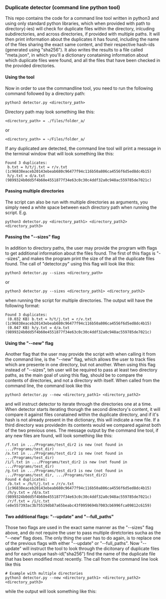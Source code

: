 ### Duplicate detector (command line python tool)
This repo contains the code for a command line tool written in python3 and using only standard python libraries, which when provided with path to directory(-ies) will check for duplicate files within the directory, inlcuding subdirectories, and across directories, if provided with multiple paths. It will then print information about the duplicates it has found,
including the name of the files sharing the exact same content, and their respective hash-ids (generated using "sha256"). It also writes the results to a file called "meta.json", in which you'll a dictionary conataining information about which duplicate files were found, and all the files that have been checked in the provided directories. 

#### Using the tool 
Now in order to use the commandline tool, you need to run the following command followed by a directory path: 
```
python3 detector.py <directory_path>
```

Directory path may look something like this: 
```
<directory_path> = ./files/folder_a/
```
or 
```
<directory_path> = ~/Files/folder_a/
```

If any duplicated are detected, the command line tool will print a message in the terminal window that will look something like this:

```
Found 3 duplicates:
 b.txt = h/t/j.txt = r/v.txt (1c96838eaceb20143ebeab680c96477f94c116b50a806ca4556f6d5ed8dc4b15)
 h/y.txt = d/a.txt (9899324b0dd5f4b60e4551877f34e63c0c30c4ddf32a0c948ac559785de7021c)
```
#### Passing multiple directories
The script can also be run with multiple directories as arguments, you simply need a white space between each directory path when running the script. E.g.
```
python3 detector.py <directory_path1> <directory_path2> <directory_path3>
```
#### Passing the "--sizes" flag
In addition to directory paths, the user may provide the program with flags to get additional information about the files found. The first of this flags is "--sizes", and makes the program print the size of the all the duplicate files found. The call of "detector.py" using this flag will look like this: 
```
python3 detector.py --sizes <directory_path>
```
or
```
python3 detector.py --sizes <directory_path1> <directory_path2>
```

when running the script for multiple directories. The output will have the following format: 
```
Found 3 duplicates:
 (0.032 KB) b.txt = h/t/j.txt = r/v.txt (1c96838eaceb20143ebeab680c96477f94c116b50a806ca4556f6d5ed8dc4b15)
 (0.047 KB) h/y.txt = d/a.txt (9899324b0dd5f4b60e4551877f34e63c0c30c4ddf32a0c948ac559785de7021c)
```
#### Using the "--new" flag 
Another flag that the user may provide the script with when calling it from the command line, is the "--new" flag, which allows the user to track files which are presente in one directory, but not another. When using this flag instead of "--sizes", teh user will be required to pass at least two directory paths, as the main goal of using this flag, should be to compare the contents of directories, and not a directory with itself. When called from the command line, the command look like this
```
python3 detector.py --new <directory_path1> <directory_path2>
```
and will instruct detector to iterate through the directories one at a time. When detector starts iterating thorugh the second directory's content, it will compare it against files conatained within the duplicate directory, and if it's hash is not already present in the dictionary, this will indicate a new file. If a third directory was providedm its contents would we compared against both of the two previous ones. The message output by the command line tool, if any new files are found, will look something like this: 
```
/f.txt in .../Programs/test_dir2 is new (not found in .../Programs/test_dir)
/a.txt in .../Programs/test_dir2 is new (not found in .../Programs/test_dir)
/i/l.txt in .../Programs/test_dir2 is new (not found in .../Programs/test_dir)
/g.txt in .../Programs/test_dir3 is new (not found in .../Programs/test_dir, .../Programs/test_dir2)
Found 4 duplicates:
 /b.txt = /h/t/j.txt = /r/v.txt (1c96838eaceb20143ebeab680c96477f94c116b50a806ca4556f6d5ed8dc4b15)
 /h/y.txt = /d/a.txt (9899324b0dd5f4b60e4551877f34e63c0c30c4ddf32a0c948ac559785de7021c)
 /r/f.txt = /i/c.txt (e8e557393ac3b75519db87a65beabc43f0959694b7003cb6996fca09812c6159)
```

#### Two additional flags: "--update" and "--full_paths"
Those two flags are used in the exact same manner as the "--sizes" flag above, and do not require the user to pass multiple diretctories sucha as the "--new" flag does. The only thing the user has to do again, is to replace one of the previous flags with either "--update" or "--full_paths". Now "--update" will instruct the tool to look through the dicitonary of duplicate files and for each unique hash-id("sha256") find the name of the duplicate file that has been modified most recently. The call from the command line look like this 
```
# Example with multiple directories
python3 detector.py --new <directory_path1> <directory_path2> <directory_path3>
```
while the output will look something like this: 

